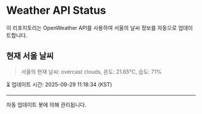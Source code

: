
# Weather API Status

이 리포지토리는 OpenWeather API를 사용하여 서울의 날씨 정보를 자동으로 업데이트합니다.

## 현재 서울 날씨
> 서울의 현재 날씨: overcast clouds, 온도: 21.65°C, 습도: 71%

⏳ 업데이트 시간: 2025-09-29 11:18:34 (KST)

---
자동 업데이트 봇에 의해 관리됩니다.
